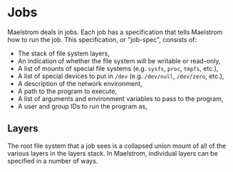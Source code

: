 # Jobs

Maelstrom deals in jobs. Each job has a specification that tells Maelstrom how
to run the job. This specification, or "job-spec", consists of:
  - The stack of file system layers,
  - An indication of whether the file system will be writable or read-only,
  - A list of mounts of special file systems (e.g. `sysfs`, `proc`, `tmpfs`, etc.),
  - A list of special devices to put in `/dev` (e.g. `/dev/null`, `/dev/zero`, etc.),
  - A description of the network environment,
  - A path to the program to execute,
  - A list of arguments and environment variables to pass to the program,
  - A user and group IDs to run the program as,

## Layers

The root file system that a job sees is a collapsed union mount of all of the
various layers in the layers stack. In Maelstrom, individual layers can be
specified in a number of ways.

